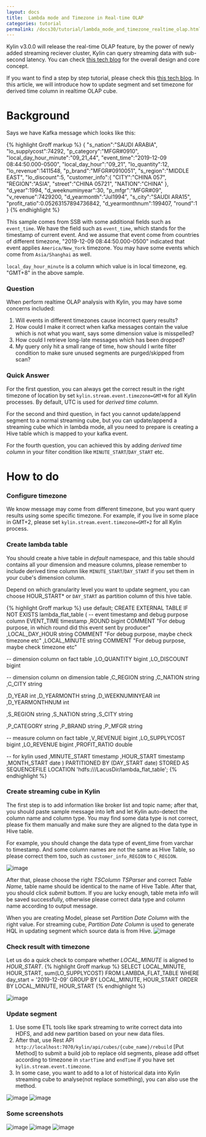 ```yaml
---
layout: docs
title:  Lambda mode and Timezone in Real-time OLAP
categories: tutorial
permalink: /docs30/tutorial/lambda_mode_and_timezone_realtime_olap.html
---
```


Kylin v3.0.0 will release the real-time OLAP feature, by the power of newly added streaming reciever cluster, Kylin can query streaming data with sub-second latency. You can check [this tech blog](/blog/2019/04/12/rt-streaming-design/) for the overall design and core concept. 

If you want to find a step by step tutorial, please check this [this tech blog](/docs/tutorial/realtime_olap.html).
In this article, we will introduce how to update segment and set timezone for derived time column in realtime OLAP cube. 

# Background

Says we have Kafka message which looks like this:

{% highlight Groff markup %}
{
    "s_nation":"SAUDI ARABIA",
    "lo_supplycost":74292,
    "p_category":"MFGR#0910",
    "local_day_hour_minute":"09_21_44",
    "event_time":"2019-12-09 08:44:50.000-0500",
    "local_day_hour":"09_21",
    "lo_quantity":12,
    "lo_revenue":1411548,
    "p_brand":"MFGR#0910051",
    "s_region":"MIDDLE EAST",
    "lo_discount":5,
    "customer_info":{
        "CITY":"CHINA    057",
        "REGION":"ASIA",
        "street":"CHINA    05721",
        "NATION":"CHINA"
    },
    "d_year":1994,
    "d_weeknuminyear":30,
    "p_mfgr":"MFGR#09",
    "v_revenue":7429200,
    "d_yearmonth":"Jul1994",
    "s_city":"SAUDI ARA15",
    "profit_ratio":0.05263157894736842,
    "d_yearmonthnum":199407,
    "round":1
}
{% endhighlight %}

This sample comes from SSB with some additional fields such as `event_time`. We have the field such as `event_time`, which stands for the timestamp of current event. 
And we assume that event come from countries of different timezone, "2019-12-09 08:44:50.000-0500" indicated that event applies `America/New_York` timezone. You may have some events which come from `Asia/Shanghai` as well.

`local_day_hour_minute` is a column which value is in local timezone, eg. "GMT+8" in the above sample.

### Question
When perform realtime OLAP analysis with Kylin, you may have some concerns included:

1. Will events in different timezones cause incorrect query results?
2. How could I make it correct when kafka messages contain the value which is not what you want, says some dimension value is misspelled?
3. How could I retrieve long-late messages which has been dropped?
4. My query only hit a small range of time, how should I write filter condition to make sure unused segments are purged/skipped from scan?

### Quick Answer
For the first question, you can always get the correct result in the right timezone of location by set `kylin.stream.event.timezone=GMT+N` for all Kylin processes. By default, UTC is used for *derived time column*.

For the second and third question, in fact you cannot update/append segment to a normal streaming cube, but you can update/append a streaming cube which in lambda mode, all you need to prepare is creating a Hive table which is mapped to your kafka event.

For the fourth question, you can achieved this by adding *derived time column* in your filter condition like `MINUTE_START`/`DAY_START` etc.

# How to do

### Configure timezone
We know message may come from different timezone, but you want query results using some specific timezone. 
For example, if you live in some place in GMT+2, please set `kylin.stream.event.timezone=GMT+2` for all Kylin process. 


### Create lambda table

You should create a hive table in *default* namespace, and this table should contains all your dimension and measure columns, please 
 remember to include derived time column like `MINUTE_START`/`DAY_START` if you set them in your cube's dimension column. 

Depend on which granularity level you want to update segment,  you can choose HOUR_START* or `DAY_START` as partition column of this hive table.

{% highlight Groff markup %}
use default;
CREATE EXTERNAL TABLE IF NOT EXISTS lambda_flat_table
(
-- event timestamp and debug purpose column
EVENT_TIME timestamp
,ROUND bigint COMMENT "For debug purpose, in which round did this event sent by producer"
,LOCAL_DAY_HOUR string COMMENT "For debug purpose, maybe check timezone etc"
,LOCAL_MINUTE string COMMENT "For debug purpose, maybe check timezone etc"

-- dimension column on fact table
,LO_QUANTITY bigint
,LO_DISCOUNT bigint

-- dimension column on dimension table
,C_REGION string
,C_NATION string
,C_CITY string

,D_YEAR int
,D_YEARMONTH string
,D_WEEKNUMINYEAR int
,D_YEARMONTHNUM int

,S_REGION string
,S_NATION string
,S_CITY string

,P_CATEGORY string
,P_BRAND string
,P_MFGR string


-- measure column  on fact table
,V_REVENUE bigint
,LO_SUPPLYCOST bigint
,LO_REVENUE bigint
,PROFIT_RATIO double

-- for kylin used
,MINUTE_START timestamp
,HOUR_START timestamp
,MONTH_START date
)
PARTITIONED BY (DAY_START date)
STORED AS SEQUENCEFILE
LOCATION 'hdfs:///LacusDir/lambda_flat_table';
{% endhighlight %}


### Create streaming cube in Kylin
The first step is to add information like broker list and topic name; 
after that, you should paste sample message into left and let Kylin auto-detect the column name and column type.
You may find some data type is not correct, please fix them manually and make sure they are aligned to the data type in Hive table.

For example, you should change the data type of event_time from varchar to timestamp.
And some column names are not the same as Hive Table, so please correct them too, such as `customer_info_REGION` to `C_REGION`.

![image](/images/RealtimeOlap/Before-Submit.png)

After that, please choose the right *TSColumn* *TSParser* and correct *Table Name*, table name should be identical to the name of Hive Table. After that, you should click *submit* buttom.
If you are lucky enough, table meta info will be saved successfully, otherwise please correct data type and column name according to output message.

When you are creating Model, please set *Partition Date Column* with the right value. For streaming cube, *Partition Date Column* is used to generate HQL in updating segment which source data is from Hive.
![image](/images/RealtimeOlap/CreateStreamingModel.png)

### Check result with timezone

Let us do a quick check to compare whether *LOCAL_MINUTE* is aligned to *HOUR_START*.
{% highlight Groff markup %}
SELECT LOCAL_MINUTE, HOUR_START, sum(LO_SUPPLYCOST)
FROM LAMBDA_FLAT_TABLE
WHERE day_start = '2019-12-09'
GROUP BY LOCAL_MINUTE, HOUR_START
ORDER BY LOCAL_MINUTE, HOUR_START
{% endhighlight %}

![image](/images/RealtimeOlap/Timezone-checkresult.png)
 
### Update segment

1. Use some ETL tools like spark streaming to write correct data into HDFS, and add new partition based on your new data files. 
2. After that, use Rest API `http://localhost:7070/kylin/api/cubes/{cube_name}/rebuild` [Put Method] to submit a build job to replace old segments, 
please add offset according to timezone in `startTime` and `endTime` if you have set `kylin.stream.event.timezone`.
3. In some case, you want to add to a lot of historical data into Kylin streaming cube to analyse(not replace something), you can also use the method.

![image](/images/RealtimeOlap/JobMonitor.png)
![image](/images/RealtimeOlap/LambdaCubeSegment.png)

### Some screenshots
![image](/images/RealtimeOlap/Table-Meta-1.png)
![image](/images/RealtimeOlap/Table-Meta-2.png)
![image](/images/RealtimeOlap/Table-Meta-3.png)

